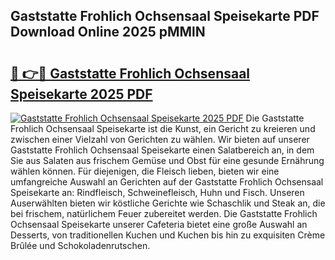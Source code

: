## Gaststatte Frohlich Ochsensaal Speisekarte PDF Download Online 2025 pMMlN

# <h2><a href="http://gc8ewe4.nevu.top/?p=Gaststatte+Frohlich+Ochsensaal+Speisekarte">🔗 👉🔴 Gaststatte Frohlich Ochsensaal Speisekarte 2025 PDF</a></h2>

[![Gaststatte Frohlich Ochsensaal Speisekarte 2025 PDF](https://i.imgur.com/dBaPXMq.png)](http://gc8ewe4.nevu.top/?p=Gaststatte+Frohlich+Ochsensaal+Speisekarte)
Die Gaststatte Frohlich Ochsensaal Speisekarte ist die Kunst, ein Gericht zu kreieren und zwischen einer Vielzahl von Gerichten zu wählen. Wir bieten auf unserer Gaststatte Frohlich Ochsensaal Speisekarte einen Salatbereich an, in dem Sie aus Salaten aus frischem Gemüse und Obst für eine gesunde Ernährung wählen können. Für diejenigen, die Fleisch lieben, bieten wir eine umfangreiche Auswahl an Gerichten auf der Gaststatte Frohlich Ochsensaal Speisekarte an: Rindfleisch, Schweinefleisch, Huhn und Fisch. Unseren Auserwählten bieten wir köstliche Gerichte wie Schaschlik und Steak an, die bei frischem, natürlichem Feuer zubereitet werden. Die Gaststatte Frohlich Ochsensaal Speisekarte unserer Cafeteria bietet eine große Auswahl an Desserts, von traditionellen Kuchen und Kuchen bis hin zu exquisiten Crème Brûlée und Schokoladenrutschen.
